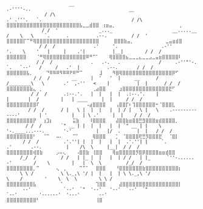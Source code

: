                            __                                                              .-''''-..                                    __   
                  / /\                                                           .' .'''.   `.                                 / /\  ⣿⣿⣿⣿⣿⣿⣿⣿⣿⣿⣿⣿⣿⣿⣿⣿⣿⣿⣿⣿⣿⣿⣧⣀⣀⣾⣿⣿⠀⢰⣶⣤⡀⠀⠀⠀⠀⠀⠀⠀⠀⠀⠀⠀⠀⠀⠀⠀⠀⠀⠀⠀⢀⠀
                 / /  '               _..._                      __.....__      /    \   \    `.      .          .--.         / /  ' ⣿⣿⣿⣿⣿⡏⠉⠛⢿⣿⣿⣿⣿⣿⣿⣿⣿⣿⣿⣿⣿⣿⣿⣿⣿⣿⣿⣿⠀⠀   ⣿⣿⣿⣷⣤⡀⠀⠀⠀⠀⠀⠀⠀⠀  ⣀⣤⣶⣾⣿⠀
                / /  /              .'     '.                .-''         '.    \    '   |     |    .'|          |__|        / /  /  ⣿⣿⣿⣿⣿⣿⠀⠀⠀⠈⠛⢿⣿⣿⣿⣿⣿⣿⣿⣿⣿⣿⣿⣿⠿⠛⠉⠁⠀⠀⠀⢿⣿⣿⣿⣿⣦⣀⣀⣀⣄⣀⣀⣠⣀⣤⣶⣿⣿⣿⣿⣿⠇⠀
               / /  /              .   .-.   .              /     .-''"'-.  `.   `--'   /     /   .'  |          .--.       / /  /   ⣿⣿⣿⣿⣿⣿⣧⡀⠀⠀⠀⠀⠙⠿⠿⠿⠻⠿⠿⠟⠿⠛⠉⠀⠀⠀⠀⠀⣸⠀⠀⠀⠻⣿⢿⣿⣿⣿⣿⣿⣿⣿⣿⣿⣿⣿⣿⣿⣿⣿⡿⠋⠀⠀
              / /  /        __     |  '   '  |     __      /     /________\   \       .'  ,-''   <    |          |  |      / /  /    ⣿⣿⣿⣿⣿⣿⣿⣷⣄⠀⡀⠀⠀⠀⠀⠀⠀⠀⠀⠀⠀⠀⠀⠀⠀⠀⢀⣴⣿⣿⠀⠀⠀⠀⣰⣿⣿⣿⣿⣿⣿⣿⣿⣿⣿⣿⣿⣿⣿⣟⠋⠀⠀⠀⠀
             / /  /      .:--.'.   |  |   |  |  .:--.'.    |                  |       |  /        |   | ____     |  |     / /  /     ⣿⣿⣿⣿⣿⣿⣿⣿⣿⠏⠀⠀⠀⠀⠀⠀⠀⠀⠀⠀⠀⠀⠀⠀⠠⣴⣿⣿⣿⣿⠀⠀⠀⢠⣿⣿⡏⠆⢹⣿⣿⣿⣿⣿⣿⠒⠈⣿⣿⣿⣇⠀⠀⠀⠀
            / /  /      / |   \ |  |  |   |  | / |   \ |   \    .-------------'       | '         |   | \ .'     |  |    / /  /      ⣿⣿⣿⣿⣿⣿⣿⣿⡟⠀⠀⢰⣹⡆⠀⠀⠀⠀⠀⠀⣭⣷⠀⠀⠀⠸⣿⣿⣿⣿⠀⠀⠀⣼⣿⣿⣷⣶⣿⣿⣛⣻⣿⣿⣿⣶⣾⣿⣿⣿⣿⡀⠀⠀⠀
           / /  /       `" __ | |  |  |   |  | `" __ | |    \    '-.____...---.       '-'         |   |/  .      |  |   / /  /       ⣿⣿⣿⣿⣿⣿⣿⣿⠃⠀⠀⠈⠉⠀⠀⠤⠄⠀⠀⠀⠉⠁⠀⠀⠀⠀⢿⣿⣿⣿⠀⠀⠀⡁⠀⠈⣿⣿⣿⣿⢟⣛⡻⣿⣿⣿⣟⠀⠀⠈⣿⡇⠀⠀⠀
          / /  /         .'.''| |  |  |   |  |  .'.''| |     `.             .'       .--.         |    /\  \     |__|  / /  /        ⣿⣿⣿⣿⣿⣿⣿⣿⢾⣿⣷⠀⠀⠀⠀⡠⠤⢄⠀⠀⠀⠠⣿⣿⣷⠀⢸⣿⣿⠀⠀⠀⢿⣶⣿⣿⣿⣿⣿⡻⣿⡿⣿⣿⣿⣿⣶⣶⣾⣿⣿⠀⠀⠀
         /_/  /         / /   | |_ |  |   |  | / /   | |_      `''-...... -'        /    \        |   |  \  \         /_/  /         ⣿⣿⣿⣿⣿⣿⣿⣿⡀⠉⠀⠀⠀⠀⠀⢄⠀⢀⠀⠀⠀⠀⠉⠉⠁⠀⠀⣿⣿⣿⠀⠀⠀⠘⣿⣿⣿⣿⣿⣿⣿⣷⣿⣿⣿⣿⣿⣿⣿⣿⣿⣿⡆⠀⠀
         \ \ /          \ \._,\ '/ |  |   |  | \ \._,\ '/                           \    /        '    \  \  \        \ \ /          ⣿⣿⣿⣿⣿⣿⣿⣿⣧⠀⠀⠀⠀⠀⠀⠀⠈⠀⠀⠀⠀⠀⠀⠀⠀⠀⠀⢹⣿⣿⠀⠀⠀⠀⣼⣿⣿⣿⣿⣿⣿⣿⣿⣿⣿⣿⣿⣿⣿⣿⣿⣿⡇⠀⠀
          --'            `--'  `"  '--'   '--'  `--'  `"                             `--'        '------'  '---'       --'           ⣿⣿⣿⣿⣿⣿⣿⣿⣿⠃⠀⠀⠀⠀⠀⠀⠀⠀⠀⠀⠀⠀⠀⠀⠀⠀⠀⢸⣿  
